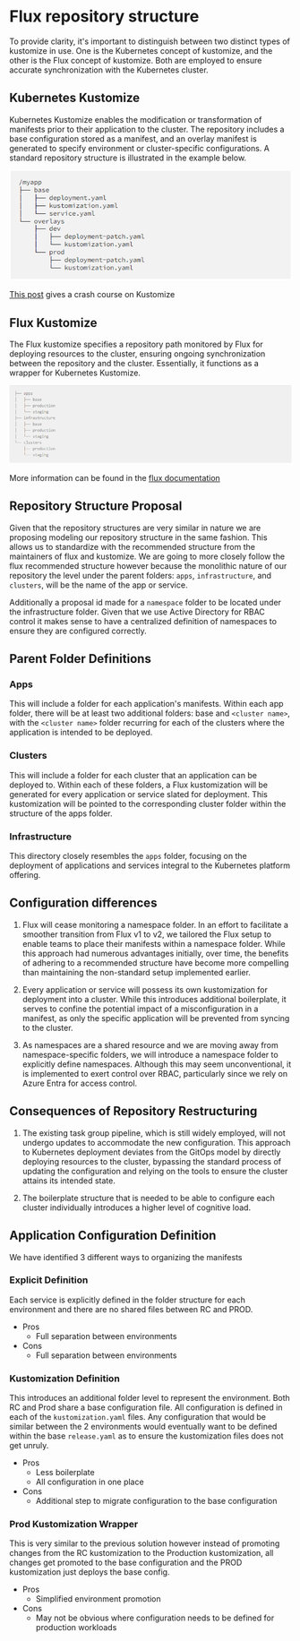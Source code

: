 # Flux repository structure

To provide clarity, it's important to distinguish between two distinct types of kustomize in use. One is the Kubernetes concept of kustomize, and the other is the Flux concept of kustomize. Both are employed to ensure accurate synchronization with the Kubernetes cluster.

## Kubernetes Kustomize

Kubernetes Kustomize enables the modification or transformation of manifests prior to their application to the cluster. The repository includes a base configuration stored as a manifest, and an overlay manifest is generated to specify environment or cluster-specific configurations. A standard repository structure is illustrated in the example below.

![Kustomize Repo Structure](.docs/media/kustomizeRepoStructure.png)

[This post][kustomizeTutorial] gives a crash course on Kustomize

## Flux Kustomize 

The Flux kustomize specifies a repository path monitored by Flux for deploying resources to the cluster, ensuring ongoing synchronization between the repository and the cluster. Essentially, it functions as a wrapper for Kubernetes Kustomize.

![Alt text](.docs/media/fluxRepoStructure.png)

More information can be found in the [flux documentation][fluxKustomizationDocs]

## Repository Structure Proposal

Given that the repository structures are very similar in nature we are proposing modeling our repository structure in the same fashion. This allows us to standardize with the recommended structure from the maintainers of flux and kustomize. We are going to more closely follow the flux recommended structure however because the monolithic nature of our repository the level under the parent folders: `apps`, `infrastructure`, and `clusters`, will be the name of the app or service.

Additionally a proposal id made for a `namespace` folder to be located under the infrastructure folder. Given that we use Active Directory for RBAC control it makes sense to have a centralized definition of namespaces to ensure they are configured correctly.

## Parent Folder Definitions

### Apps

This will include a folder for each application's manifests. Within each app folder, there will be at least two additional folders: base and `<cluster name>`, with the `<cluster name>` folder recurring for each of the clusters where the application is intended to be deployed.

### Clusters

This will include a folder for each cluster that an application can be deployed to. Within each of these folders, a Flux kustomization will be generated for every application or service slated for deployment. This kustomization will be pointed to the corresponding cluster folder within the structure of the apps folder.

### Infrastructure

This directory closely resembles the `apps` folder, focusing on the deployment of applications and services integral to the Kubernetes platform offering.

## Configuration differences

1. Flux will cease monitoring a namespace folder. In an effort to facilitate a smoother transition from Flux v1 to v2, we tailored the Flux setup to enable teams to place their manifests within a namespace folder. While this approach had numerous advantages initially, over time, the benefits of adhering to a recommended structure have become more compelling than maintaining the non-standard setup implemented earlier.

1. Every application or service will possess its own kustomization for deployment into a cluster. While this introduces additional boilerplate, it serves to confine the potential impact of a misconfiguration in a manifest, as only the specific application will be prevented from syncing to the cluster.

1. As namespaces are a shared resource and we are moving away from namespace-specific folders, we will introduce a namespace folder to explicitly define namespaces. Although this may seem unconventional, it is implemented to exert control over RBAC, particularly since we rely on Azure Entra for access control.

## Consequences of Repository Restructuring

1. The existing task group pipeline, which is still widely employed, will not undergo updates to accommodate the new configuration. This approach to Kubernetes deployment deviates from the GitOps model by directly deploying resources to the cluster, bypassing the standard process of updating the configuration and relying on the tools to ensure the cluster attains its intended state.

1. The boilerplate structure that is needed to be able to configure each cluster individually introduces a higher level of cognitive load.

[fluxKustomizationDocs]: https://fluxcd.io/flux/components/kustomize/kustomizations/
[kustomizeTutorial]: https://devopscube.com/kustomize-tutorial/

## Application Configuration Definition

We have identified 3 different ways to organizing the manifests

### Explicit Definition

Each service is explicitly defined in the folder structure for each environment and there are no shared files between RC and PROD.

- Pros
  - Full separation between environments
- Cons
  - Full separation between environments

### Kustomization Definition

This introduces an additional folder level to represent the environment. Both RC and Prod share a base configuration file. All configuration is defined in each of the `kustomization.yaml` files. Any configuration that would be similar between the 2 environments would eventually want to be defined within the base `release.yaml` as to ensure the kustomization files does not get unruly.

- Pros
  - Less boilerplate
  - All configuration in one place
- Cons
  - Additional step to migrate configuration to the base configuration

### Prod Kustomization Wrapper

This is very similar to the previous solution however instead of promoting changes from the RC kustomization to the Production kustomization, all changes get promoted to the base configuration and the PROD kustomization just deploys the base config.

- Pros
  - Simplified environment promotion
- Cons
  - May not be obvious where configuration needs to be defined for production workloads
